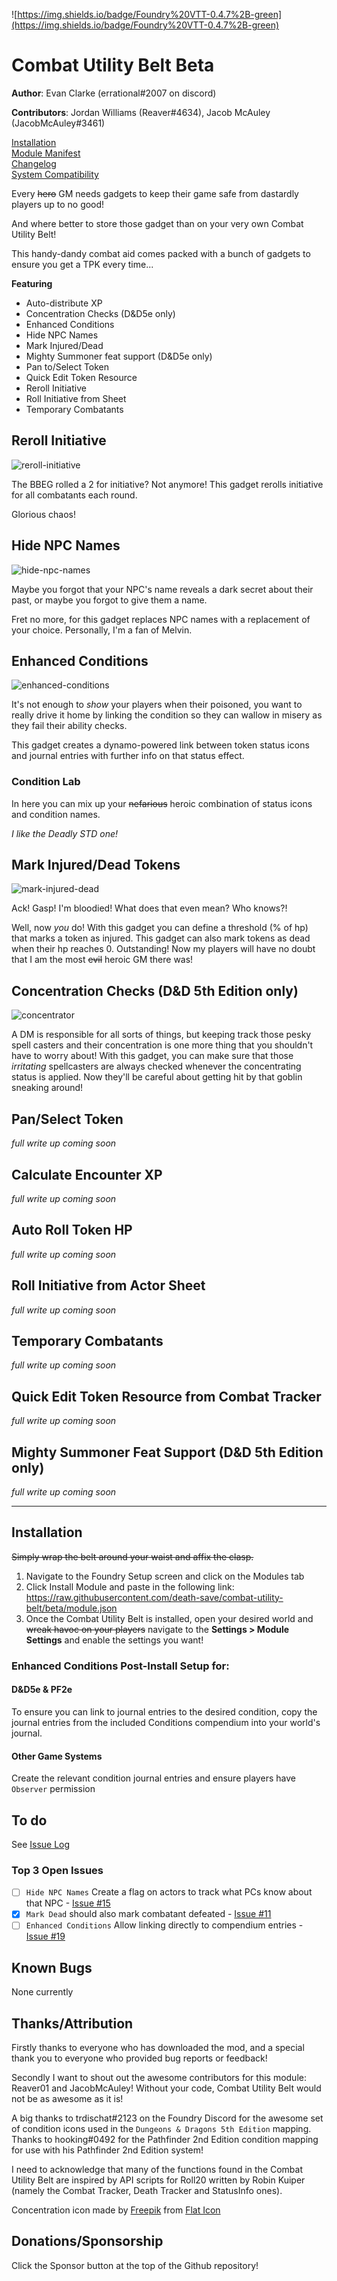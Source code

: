 ![https://img.shields.io/badge/Foundry%20VTT-0.4.7%2B-green](https://img.shields.io/badge/Foundry%20VTT-0.4.7%2B-green)

# Combat Utility Belt **Beta**
**Author**: Evan Clarke (errational#2007 on discord)

**Contributors**: Jordan Williams (Reaver#4634), Jacob McAuley (JacobMcAuley#3461)

[Installation](#Installation)    
[Module Manifest](https://raw.githubusercontent.com/death-save/combat-utility-belt/beta/module.json)    
[Changelog](https://github.com/death-save/combat-utility-belt/blob/beta/CHANGELOG.md)    
[System Compatibility](https://docs.google.com/spreadsheets/d/1DUFZb7DniTJYNPXgHYpU5RGfB1p6qY7q8JxUAG4N9hU/edit?usp=sharing)

Every ~~hero~~ GM needs gadgets to keep their game safe from dastardly players up to no good!

And where better to store those gadget than on your very own Combat Utility Belt!

This handy-dandy combat aid comes packed with a bunch of gadgets to ensure you get a TPK every time...

**Featuring**
* Auto-distribute XP
* Concentration Checks (D&D5e only)
* Enhanced Conditions
* Hide NPC Names
* Mark Injured/Dead
* Mighty Summoner feat support (D&D5e only)
* Pan to/Select Token
* Quick Edit Token Resource
* Reroll Initiative
* Roll Initiative from Sheet
* Temporary Combatants


 ## Reroll Initiative

![reroll-initiative](https://github.com/death-save/media/blob/master/combat-utility-belt/reroll-initiative.gif)

 The BBEG rolled a 2 for initiative? Not anymore! This gadget rerolls initiative for all combatants each round.

 Glorious chaos!

 ## Hide NPC Names

![hide-npc-names](https://github.com/death-save/media/blob/master/combat-utility-belt/hide-npc-names.gif)

 Maybe you forgot that your NPC's name reveals a dark secret about their past, or maybe you forgot to give them a name.

 Fret no more, for this gadget replaces NPC names with a replacement of your choice. Personally, I'm a fan of Melvin.

 ## Enhanced Conditions

 ![enhanced-conditions](https://github.com/death-save/media/blob/master/combat-utility-belt/enhanced-conditions.gif)

 It's not enough to *show* your players when their poisoned, you want to really drive it  home by linking the condition so they can wallow in misery as they fail their ability checks.

 This gadget creates a dynamo-powered link between token status icons and journal entries with further info on that status effect.

 ### Condition Lab

 In here you can mix up your ~~nefarious~~ heroic combination of status icons and condition names.

 *I like the Deadly STD one!*

 ## Mark Injured/Dead Tokens

![mark-injured-dead](https://github.com/death-save/media/blob/master/combat-utility-belt/mark-injured-dead.gif)

 Ack! Gasp! I'm bloodied! What does that even mean? Who knows?!

 Well, now *you* do! With this gadget you can define a threshold (% of hp) that marks a token as injured. This gadget can also mark tokens as dead when their hp reaches 0. Outstanding! Now my players will have no doubt that I am the most ~~evil~~ heroic GM there was!

## Concentration Checks (D&D 5th Edition only)

![concentrator](https://i.imgur.com/nRGJCJ7.gifv)

A DM is responsible for all sorts of things, but keeping track those pesky spell casters and their concentration is one more thing that you shouldn't have to worry about! With this gadget, you can make sure that those *irritating* spellcasters are always checked whenever the concentrating status is applied. Now they'll be careful about getting hit by that goblin sneaking around!

## Pan/Select Token
*full write up coming soon*

## Calculate Encounter XP
*full write up coming soon*

## Auto Roll Token HP
*full write up coming soon*

## Roll Initiative from Actor Sheet
*full write up coming soon*

## Temporary Combatants
*full write up coming soon*

## Quick Edit Token Resource from Combat Tracker
*full write up coming soon*

## Mighty Summoner Feat Support (D&D 5th Edition only)
*full write up coming soon*


---

## Installation

~~Simply wrap the belt around your waist and affix the clasp.~~

1. Navigate to the Foundry Setup screen and click on the Modules tab
2. Click Install Module and paste in the following link: https://raw.githubusercontent.com/death-save/combat-utility-belt/beta/module.json
3. Once the Combat Utility Belt is installed, open your desired world and ~~wreak havoc on your players~~ navigate to the **Settings > Module Settings** and enable the settings you want!

### Enhanced Conditions Post-Install Setup for:
#### D&D5e & PF2e
To ensure you can link to journal entries to the desired condition, copy the journal entries from the included Conditions compendium into your world's journal.

#### Other Game Systems
Create the relevant condition journal entries and ensure players have `Observer` permission

## To do
See [Issue Log](https://github.com/death-save/combat-utility-belt/issues) 

### Top 3 Open Issues
- [ ] `Hide NPC Names` Create a flag on actors to track what PCs know about that NPC - [Issue #15](https://github.com/death-save/combat-utility-belt/issues/15)
- [X] `Mark Dead` should also mark combatant defeated - [Issue #11](https://github.com/death-save/combat-utility-belt/issues/11)
- [ ] `Enhanced Conditions` Allow linking directly to compendium entries - [Issue #19](https://github.com/death-save/combat-utility-belt/issues/19)

## Known Bugs
None currently

## Thanks/Attribution
Firstly thanks to everyone who has downloaded the mod, and a special thank you to everyone who provided bug reports or feedback!

Secondly I want to shout out the awesome contributors for this module: Reaver01 and JacobMcAuley! Without your code, Combat Utility Belt would not be as awesome as it is!

A big thanks to trdischat#2123 on the Foundry Discord for the awesome set of condition icons used in the `Dungeons & Dragons 5th Edition` mapping.
Thanks to hooking#0492 for the Pathfinder 2nd Edition condition mapping for use with his Pathfinder 2nd Edition system!

I need to acknowledge that many of the functions found in the Combat Utility Belt are inspired by API scripts for Roll20 written by Robin Kuiper (namely the Combat Tracker, Death Tracker and StatusInfo ones).

Concentration icon made by [Freepik](https://www.flaticon.com/authors/freepik) from [Flat Icon](www.flaticon.com)

## Donations/Sponsorship
Click the Sponsor button at the top of the Github repository!

